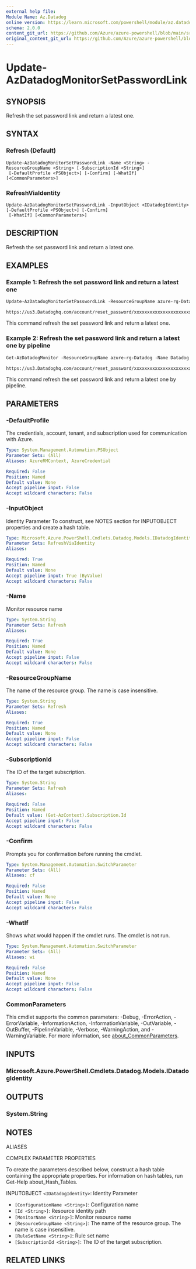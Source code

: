 ```yaml
---
external help file:
Module Name: Az.Datadog
online version: https://learn.microsoft.com/powershell/module/az.datadog/update-azdatadogmonitorsetpasswordlink
schema: 2.0.0
content_git_url: https://github.com/Azure/azure-powershell/blob/main/src/Datadog/help/Update-AzDatadogMonitorSetPasswordLink.md
original_content_git_url: https://github.com/Azure/azure-powershell/blob/main/src/Datadog/help/Update-AzDatadogMonitorSetPasswordLink.md
---
```


# Update-AzDatadogMonitorSetPasswordLink

## SYNOPSIS
Refresh the set password link and return a latest one.

## SYNTAX

### Refresh (Default)
```
Update-AzDatadogMonitorSetPasswordLink -Name <String> -ResourceGroupName <String> [-SubscriptionId <String>]
 [-DefaultProfile <PSObject>] [-Confirm] [-WhatIf] [<CommonParameters>]
```

### RefreshViaIdentity
```
Update-AzDatadogMonitorSetPasswordLink -InputObject <IDatadogIdentity> [-DefaultProfile <PSObject>] [-Confirm]
 [-WhatIf] [<CommonParameters>]
```

## DESCRIPTION
Refresh the set password link and return a latest one.

## EXAMPLES

### Example 1: Refresh the set password link and return a latest one
```powershell
Update-AzDatadogMonitorSetPasswordLink -ResourceGroupName azure-rg-Datadog -Name Datadog
```

```output
https://us3.Datadoghq.com/account/reset_password/xxxxxxxxxxxxxxxxxxxxxxxxxxx
```

This command refresh the set password link and return a latest one.

### Example 2: Refresh the set password link and return a latest one by pipeline
```powershell
Get-AzDatadogMonitor -ResourceGroupName azure-rg-Datadog -Name Datadog | Update-AzDatadogMonitorSetPasswordLink
```

```output
https://us3.Datadoghq.com/account/reset_password/xxxxxxxxxxxxxxxxxxxxxxxxxxx
```

This command refresh the set password link and return a latest one by pipeline.

## PARAMETERS

### -DefaultProfile
The credentials, account, tenant, and subscription used for communication with Azure.

```yaml
Type: System.Management.Automation.PSObject
Parameter Sets: (All)
Aliases: AzureRMContext, AzureCredential

Required: False
Position: Named
Default value: None
Accept pipeline input: False
Accept wildcard characters: False
```

### -InputObject
Identity Parameter
To construct, see NOTES section for INPUTOBJECT properties and create a hash table.

```yaml
Type: Microsoft.Azure.PowerShell.Cmdlets.Datadog.Models.IDatadogIdentity
Parameter Sets: RefreshViaIdentity
Aliases:

Required: True
Position: Named
Default value: None
Accept pipeline input: True (ByValue)
Accept wildcard characters: False
```

### -Name
Monitor resource name

```yaml
Type: System.String
Parameter Sets: Refresh
Aliases:

Required: True
Position: Named
Default value: None
Accept pipeline input: False
Accept wildcard characters: False
```

### -ResourceGroupName
The name of the resource group.
The name is case insensitive.

```yaml
Type: System.String
Parameter Sets: Refresh
Aliases:

Required: True
Position: Named
Default value: None
Accept pipeline input: False
Accept wildcard characters: False
```

### -SubscriptionId
The ID of the target subscription.

```yaml
Type: System.String
Parameter Sets: Refresh
Aliases:

Required: False
Position: Named
Default value: (Get-AzContext).Subscription.Id
Accept pipeline input: False
Accept wildcard characters: False
```

### -Confirm
Prompts you for confirmation before running the cmdlet.

```yaml
Type: System.Management.Automation.SwitchParameter
Parameter Sets: (All)
Aliases: cf

Required: False
Position: Named
Default value: None
Accept pipeline input: False
Accept wildcard characters: False
```

### -WhatIf
Shows what would happen if the cmdlet runs.
The cmdlet is not run.

```yaml
Type: System.Management.Automation.SwitchParameter
Parameter Sets: (All)
Aliases: wi

Required: False
Position: Named
Default value: None
Accept pipeline input: False
Accept wildcard characters: False
```

### CommonParameters
This cmdlet supports the common parameters: -Debug, -ErrorAction, -ErrorVariable, -InformationAction, -InformationVariable, -OutVariable, -OutBuffer, -PipelineVariable, -Verbose, -WarningAction, and -WarningVariable. For more information, see [about_CommonParameters](http://go.microsoft.com/fwlink/?LinkID=113216).

## INPUTS

### Microsoft.Azure.PowerShell.Cmdlets.Datadog.Models.IDatadogIdentity

## OUTPUTS

### System.String

## NOTES

ALIASES

COMPLEX PARAMETER PROPERTIES

To create the parameters described below, construct a hash table containing the appropriate properties. For information on hash tables, run Get-Help about_Hash_Tables.


INPUTOBJECT `<IDatadogIdentity>`: Identity Parameter
  - `[ConfigurationName <String>]`: Configuration name
  - `[Id <String>]`: Resource identity path
  - `[MonitorName <String>]`: Monitor resource name
  - `[ResourceGroupName <String>]`: The name of the resource group. The name is case insensitive.
  - `[RuleSetName <String>]`: Rule set name
  - `[SubscriptionId <String>]`: The ID of the target subscription.

## RELATED LINKS

